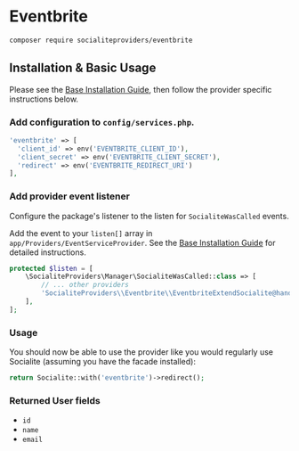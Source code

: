 # Eventbrite

```bash
composer require socialiteproviders/eventbrite
```

## Installation & Basic Usage

Please see the [Base Installation Guide](https://socialiteproviders.com/usage/), then follow the provider specific instructions below.

### Add configuration to `config/services.php`.

```php
'eventbrite' => [    
  'client_id' => env('EVENTBRITE_CLIENT_ID'),  
  'client_secret' => env('EVENTBRITE_CLIENT_SECRET'),  
  'redirect' => env('EVENTBRITE_REDIRECT_URI') 
],
```

### Add provider event listener

Configure the package's listener to the listen for `SocialiteWasCalled` events. 

Add the event to your `listen[]` array  in `app/Providers/EventServiceProvider`. See the [Base Installation Guide](https://socialiteproviders.com/usage/) for detailed instructions.

```php
protected $listen = [
    \SocialiteProviders\Manager\SocialiteWasCalled::class => [
        // ... other providers
        'SocialiteProviders\\Eventbrite\\EventbriteExtendSocialite@handle',
    ],
];
```

### Usage

You should now be able to use the provider like you would regularly use Socialite (assuming you have the facade installed):

```php
return Socialite::with('eventbrite')->redirect();
```

### Returned User fields

- ``id``
- ``name``
- ``email``
